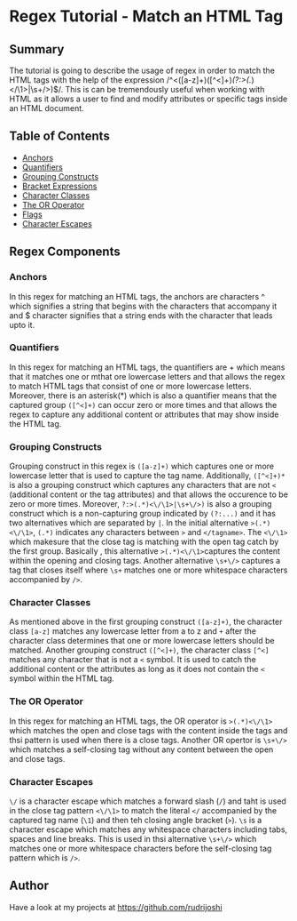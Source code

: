 # Regex Tutorial - Match an HTML Tag

## Summary

The tutorial is going to describe the usage of regex in order to match the HTML tags with the help of the expression /^<([a-z]+)([^<]+)*(?:>(.*)<\/\1>|\s+\/>)$/. This is can be tremendously useful when working with HTML as it allows a user to find and modify attributes or specific tags inside an HTML document.

## Table of Contents

- [Anchors](#anchors)
- [Quantifiers](#quantifiers)
- [Grouping Constructs](#grouping-constructs)
- [Bracket Expressions](#bracket-expressions)
- [Character Classes](#character-classes)
- [The OR Operator](#the-or-operator)
- [Flags](#flags)
- [Character Escapes](#character-escapes)

## Regex Components

### Anchors

In this regex for matching an HTML tags, the anchors are characters ^ which signifies a string that begins with the characters that accompany it and $ character signifies that a string ends with the character that leads upto it.

### Quantifiers

In this regex for matching an HTML tags, the quantifiers are + which means that it matches one or mthat ore lowercase letters and that allows the regex to match HTML tags that consist of one or more lowercase letters. Moreover, there is an asterisk(*) which is also a quantifier means that the captured group `([^<]+)` can occur zero or more times and that allows the regex to capture any additional content or attributes that may show inside the HTML tag.

### Grouping Constructs

Grouping construct in this regex is `([a-z]+)` which captures one or more lowercase letter that is used to capture the tag name. Additionally, `([^<]+)*` is also a grouping construct which captures any characters that are not `<` (additional content or the tag attributes) and that allows the occurence to be zero or more times. Moreover, `?:>(.*)<\/\1>|\s+\/>)` is also a grouping construct which is a non-capturing group indicated by `(?:...)` and it has two alternatives which are separated by `|`. In the initial alternative `>(.*)<\/\1>`, `(.*)` indicates any characters between `>` and `</tagname>`. The `<\/\1>` which makesure that the close tag is matching with the open tag catch by the first group. Basically , this alternative `>(.*)<\/\1>`captures the content within the opening and closing tags. Another alternative `\s+\/>` captures a tag that closes itself where `\s+` matches one or more whitespace characters accompanied by `/>`.


### Character Classes

As mentioned above in the first grouping construct `([a-z]+)`, the character class `[a-z]` matches any lowercase letter from a to z and `+` after the character class determines that one or more lowercase letters should be matched. Another grouping construct `([^<]+)`, the character class `[^<]` matches any character that is not a `<` symbol. It is used to catch the additional content or the attributes as long as it does not contain the `<` symbol within the HTML tag.

### The OR Operator

In this regex for matching an HTML tags, the OR operator is `>(.*)<\/\1>` which matches the open and close tags with the content inside the tags and thsi pattern is used when there is a close tags. Another OR opertor is `\s+\/>` which matches a self-closing tag without any content between the open and close tags.


### Character Escapes

`\/` is a character escape which matches a forward slash (`/`) and taht is used in the close tag pattern `<\/\1>` to match the literal `</` accompanied by the captured tag name (`\1`) and then teh closing angle bracket (`>`). `\s` is a character escape which matches any whitespace characters including tabs, spaces and line breaks. This is used in thsi alternative `\s+\/>` which matches one or more whitespace characters before the self-closing tag pattern which is `/>`.

## Author

Have a look at my projects at https://github.com/rudrijoshi
